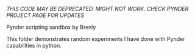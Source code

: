 *THIS CODE MAY BE DEPRECATED. MIGHT NOT WORK. CHECK PYNDER PROJECT PAGE FOR UPDATES*

Pynder scripting sandbox by Brenly

This folder demonstrates random experiments I have done with Pynder capabilities in python.
